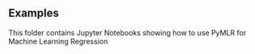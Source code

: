 ## Examples 

This folder contains Jupyter Notebooks showing how to use PyMLR for Machine Learning Regression
